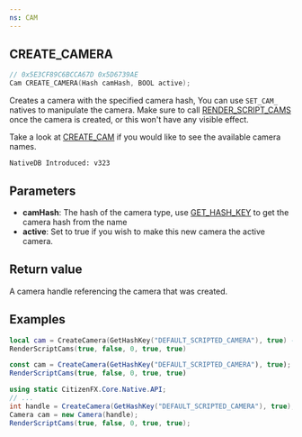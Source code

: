 ```yaml
---
ns: CAM
---
```

## CREATE_CAMERA

```c
// 0x5E3CF89C6BCCA67D 0x5D6739AE
Cam CREATE_CAMERA(Hash camHash, BOOL active);
```
Creates a camera with the specified camera hash, You can use `SET_CAM_` natives to manipulate the camera. 
Make sure to call [RENDER_SCRIPT_CAMS](#_0x07E5B515DB0636FC) once the camera is created, or this won't have any visible effect.

Take a look at [CREATE_CAM](#_0xC3981DCE61D9E13F) if you would like to see the available camera names.

```
NativeDB Introduced: v323
```

## Parameters
* **camHash**: The hash of the camera type, use [GET_HASH_KEY](_0xD24D37CC275948CC) to get the camera hash from the name
* **active**: Set to true if you wish to make this new camera the active camera.

## Return value
A camera handle referencing the camera that was created.



## Examples
```lua
local cam = CreateCamera(GetHashKey("DEFAULT_SCRIPTED_CAMERA"), true) -- creates a camera with the "DEFAULT_SCRIPTED_CAMERA" type
RenderScriptCams(true, false, 0, true, true)
```

```js
const cam = CreateCamera(GetHashKey("DEFAULT_SCRIPTED_CAMERA"), true); // creates a camera with the "DEFAULT_SCRIPTED_CAMERA" type
RenderScriptCams(true, false, 0, true, true)
```

```cs
using static CitizenFX.Core.Native.API;
// ...
int handle = CreateCamera(GetHashKey("DEFAULT_SCRIPTED_CAMERA"), true); // creates a camera with the "DEFAULT_SCRIPTED_CAMERA" type
Camera cam = new Camera(handle);
RenderScriptCams(true, false, 0, true, true);
```